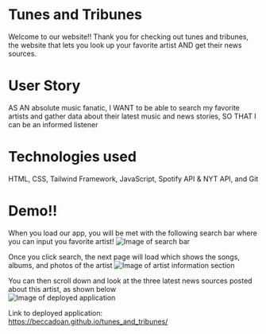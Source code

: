 # Tunes and Tribunes

Welcome to our website!! Thank you for checking out tunes and tribunes, the website that lets you look up your favorite artist AND get their news sources.

# User Story

AS AN absolute music fanatic,
I WANT to be able to search my favorite artists and gather data about their latest music and news stories,
SO THAT I can be an informed listener

# Technologies used

HTML, CSS, Tailwind Framework, JavaScript, Spotify API & NYT API, and Git

# Demo!!

When you load our app, you will be met with the following search bar where you can input you favorite artist!
![Image of search bar](./assets/Images/startpage.PNG)

Once you click search, the next page will load which shows the songs, albums, and photos of the artist
![Image of artist information section](./assets/Images/mianpageartists.PNG)


You can then scroll down and look at the three latest news sources posted about this artist, as shown below <br>
![Image of deployed application](./assets/Images/news.PNG)


Link to deployed application: https://beccadoan.github.io/tunes_and_tribunes/